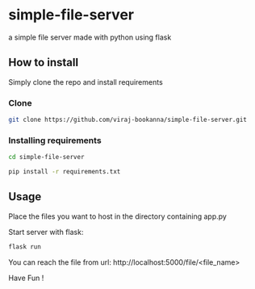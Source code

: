 # simple-file-server
a simple file server made with python using flask

## How to install

Simply clone the repo and install requirements

### Clone

```bash
git clone https://github.com/viraj-bookanna/simple-file-server.git
```

### Installing requirements

```bash
cd simple-file-server
```

```bash
pip install -r requirements.txt
```

## Usage

Place the files you want to host in the directory containing app.py

Start server with flask:

```bash
flask run
```

You can reach the file from url: http://localhost:5000/file/<file_name>

Have Fun !
